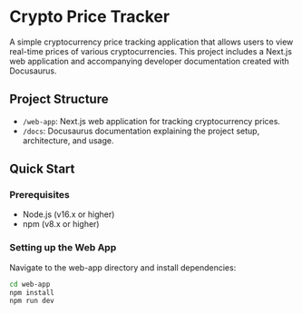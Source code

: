 # Crypto Price Tracker

A simple cryptocurrency price tracking application that allows users to view real-time prices of various cryptocurrencies. This project includes a Next.js web application and accompanying developer documentation created with Docusaurus.

## Project Structure

- `/web-app`: Next.js web application for tracking cryptocurrency prices.
- `/docs`: Docusaurus documentation explaining the project setup, architecture, and usage.

## Quick Start

### Prerequisites

- Node.js (v16.x or higher)
- npm (v8.x or higher)

### Setting up the Web App

Navigate to the web-app directory and install dependencies:

```bash
cd web-app
npm install
npm run dev
